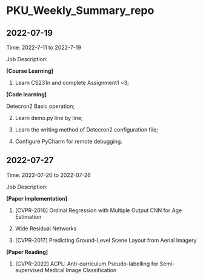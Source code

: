 # PKU_Weekly_Summary_repo

## 2022-07-19

Time: 2022-7-11 to 2022-7-19

Job Description:

**[Course Learning]**

1. Learn CS231n and complete Assignment1 ~3;

**[Code learning]**

Detecron2 Basic operation;

2. Learn demo.py line by line;

3. Learn the writing method of Detecron2 configuration file;

4. Configure PyCharm for remote debugging.

## 2022-07-27

Time: 2022-07-20 to 2022-07-26

Job Description:

**[Paper Implementation]**

1. [CVPR-2016] Ordinal Regression with Multiple Output CNN for Age Estimation

2. Wide Residual Networks

3. [CVPR-2017] Predicting Ground-Level Scene Layout from Aerial Imagery

**[Paper Reading]**

1. [CVPR-2022] ACPL: Anti-curriculum Pseudo-labelling for Semi-supervised Medical Image Classification
